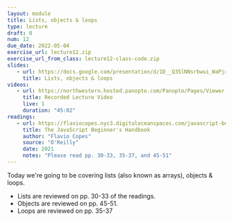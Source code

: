 ```yaml
---
layout: module
title: Lists, objects & loops
type: lecture
draft: 0
num: 12
due_date: 2022-05-04
exercise_url: lecture12.zip
exercise_url_from_class: lecture12-class-code.zip
slides:
   - url: https://docs.google.com/presentation/d/1D__Q35lNNsrbwui_WaPjx810Ef5mC_ArwAB2F4XPK_U/edit?usp=sharing
     title: Lists, objects & loops
videos:
   - url: https://northwestern.hosted.panopto.com/Panopto/Pages/Viewer.aspx?id=5f86929f-86c6-454c-8202-ae8b015a0913
     title: Recorded Lecture Video
     live: 1
     duration: "45:02"
readings:
   - url: https://flaviocopes.nyc3.digitaloceanspaces.com/javascript-beginner-handbook/javascript-beginner-handbook.pdf
     title: The JavaScript Beginner's Handbook
     author: "Flavio Copes"
     source: "O'Reilly"
     date: 2021
     notes: "Please read pp. 30-33, 35-37, and 45-51"
---
```



Today we're going to be covering lists (also known as arrays), objects & loops. 
* Lists are reviewed on pp. 30-33 of the readings.
* Objects are reviewed on pp. 45-51.
* Loops are reviewed on pp. 35-37